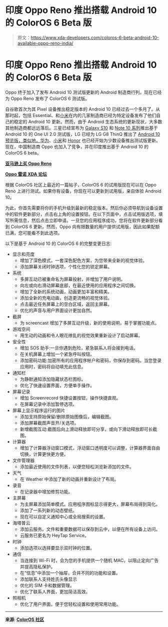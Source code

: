 # 印度 Oppo Reno 推出搭载 Android 10 的 ColorOS 6 Beta 版

> 原文：<https://www.xda-developers.com/coloros-6-beta-android-10-available-oppo-reno-india/>

# 印度 Oppo Reno 推出搭载 Android 10 的 ColorOS 6 Beta 版

Oppo 终于加入了发布 Android 10 测试版更新的 Android 制造商行列，现在已经为 Oppo Reno 发布了 ColorOS 6 测试版。

自谷歌首次为其 Pixel 设备推出稳定版本的 Android 10 已经过去一个多月了。从那时起，包括 Essential、和[小米](https://www.xda-developers.com/redmi-k20-pro-android-10-miui-update/)在内的几家制造商已经为特定设备发布了他们自己的稳定的 Android 10 更新。然而，由于 Android 生态系统的更新现状，大多数其他制造商都远远落后。三星已经宣布为 [Galaxy S10](https://www.xda-developers.com/samsung-announces-one-ui-2-android-10-beta-galaxy-s10/) 和 [Note 10 系列](https://www.xda-developers.com/samsung-confirms-android-10-beta-coming-soon-galaxy-note-10/)推出基于 Android 10 的 One UI 2.0 测试版，LG 已经为 LG G8 ThinQ 推出了 [Android 10 预览版，类似地，](https://www.xda-developers.com/lg-launches-android-10-preview-g8-thinq-coming-next-month-v50/)[华为](https://www.xda-developers.com/huawei-p30-emui-10-android-q-release/)、[小米](https://www.xda-developers.com/android-10-miui-11-updates-xiaomi-mi-8-mix-2s-3-closed-beta/)和 [Honor](https://www.xda-developers.com/magic-ui-3-0-android-10-beta-rolling-out-honor-20-view-20/) 也已经开始为少数设备推出测试版更新。现在，中国制造商 Oppo 也加入了竞争，并在印度推出基于 Android 10 的 ColorOS 6 beta。

**[亚马逊上买 Oppo Reno](https://www.amazon.in/Black-Storage-Additional-Exchange-Offers/dp/B07PQ7CXNV/?tag=xdaportalin-21)**

**[Oppo 雷诺 XDA 论坛](https://forum.xda-developers.com/oppo-reno)**

根据 ColorOS 社区上最近的一篇帖子，ColorOS 6 的试用版现在可以在 Oppo Reno 上进行测试。如果你有设备，你现在可以更新到试用版，亲自体验 Android 10。

为此，你首先需要将你的手机升级到最新的稳定版本。然后你必须导航到设备设置中的软件更新部分，点击右上角的设置按钮。在以下页面中，点击试用版选项，填写所需信息，然后点击立即申请。一旦您的应用程序成功，您将在软件更新部分看到 ColorOS 6 更新。然而，Oppo 向有限数量的用户提供试用版，因此如果配额已满，您可能看不到此选项。

以下是基于 Android 10 的 ColorOS 6 的完整变更日志:

*   显示和亮度
    *   增加了深色模式，一套深色配色方案，为您带来全新的视觉体验。
    *   添加屏幕关闭时钟选项，个性化您的锁定屏幕。
*   系统
    *   多屏互动已被重命名为屏幕投射，并增加了用户说明。
    *   向左或向右滑动屏幕底部，在最近使用的应用程序之间切换。
    *   增加了全新的系统动画，动画更加丰富和精美。
    *   添加全新的充电动画，创造更流畅的视觉体验。
    *   点击最近任务屏幕上的空白区域，返回主屏幕。
    *   优化的声音与用户界面设计更加自然。
*   截屏
    *   为 screencast 增加了多屏互动升级，新的使用说明，易于掌握功能点。
*   游戏空间
    *   用生动的动画和令人眼花缭乱的视觉效果重新设计了启动屏幕。
*   安全性
    *   增加 SOS 助手:一旦你遇到危险，紧急联系人将会接到电话。
    *   在关机屏幕上增加一个紧急呼叫按钮。
    *   添加密码功能:加密所有的应用程序帐户和密码，你保存到密码。当您登录应用时，密码将自动填充此信息。
*   通知栏
    *   为静默通知添加隐藏状态栏图标。
    *   优化了快速设置界面，方便单手操作。
*   屏幕记录
    *   增加 Screenrecord 快捷设置按钮，操作快捷直观。
    *   在屏幕记录中添加暂停选项。
*   屏幕上显示程序运行的图片
    *   添加支持原始保留/删除原始图像后，编辑截图。
    *   添加屏幕截图声音开/关选项。
    *   新增截图互动:截图后向上滑动释放即可分享，或向下滑动释放即可长截图。
*   计算器
    *   增加了计算器浮动窗口模式，浮动窗口透明度可以调整，计算器界面自由切换，计算更快更方便。
*   文件管理器
    *   添加最近使用的文件列表，以便您轻松浏览新添加的文件。
*   天气
    *   在 Weather 中添加了新的动画并重新设计了布局。
*   录音
    *   在记录器中增加修剪功能。
*   主屏幕
    *   为主屏幕添加简单模式。应用程序图标显示得更大，屏幕布局得到简化。
    *   添加了一系列新的动态壁纸。
    *   现在可以自定义通知中心或全局搜索的设置。
*   海塔普云
    *   添加云服务。文件和重要数据可以保存到云中，以便在所有设备上访问。
    *   云服务已更名为 HeyTap Service。
*   时钟
    *   添加选项以选择要显示双时钟的位置。
*   通信
    *   当连接到 Wi-Fi 时，会为您的手机提供一个随机 MAC，以阻止定向广告并提高隐私保护。
    *   在“信息”中添加一个抽屉，合并不同的功能和设置。
    *   添加联系人支持姓氏头像显示
    *   优化的 SIM 卡和数据管理。
    *   优化了联系人界面，更加简洁高效。
*   照相机
    *   优化了用户界面，便于您轻松设置和使用常用功能。

* * *

**来源: [ColorOS 社区](https://community.coloros.com/thread-20121-1-1.html)**